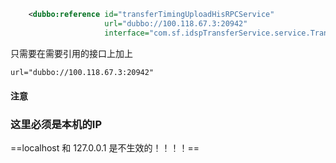 ```xml
    <dubbo:reference id="transferTimingUploadHisRPCService"
                     url="dubbo://100.118.67.3:20942"
                     interface="com.sf.idspTransferService.service.TransferTimingUploadHisRPCService"/>
```

只需要在需要引用的接口上加上

```xml
url="dubbo://100.118.67.3:20942"
```

#### 注意

### 这里必须是本机的IP

==localhost 和 127.0.0.1 是不生效的！！！！==

